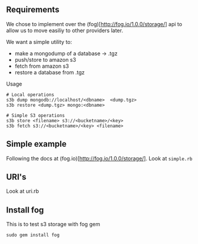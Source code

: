## Requirements
We chose to implement over the (fog)[http://fog.io/1.0.0/storage/] api to allow us to
move easiliy to other providers later.

We want a simple utility to:

*   make a mongodump of a database -> .tgz
*   push/store to amazon s3
*   fetch from amazon s3
*   restore a database from .tgz

Usage

    # Local operations
    s3b dump mongodb://localhost/<dbname>  <dump.tgz>
    s3b restore <dump.tgz> mongo:<dbname>

    # Simple S3 operations
    s3b store <filename> s3://<bucketname>/<key>
    s3b fetch s3://<bucketname>/<key> <filename>
    
## Simple example
Following the docs at (fog.io)[http://fog.io/1.0.0/storage/].
Look at `simple.rb`

## URI's
Look at uri.rb

## Install fog
This is to test s3 storage with fog gem

    sudo gem install fog